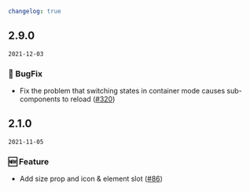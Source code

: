 ```yaml
changelog: true
```

## 2.9.0

`2021-12-03`

### 🐛 BugFix

- Fix the problem that switching states in container mode causes sub-components to reload ([#320](https://github.com/mb-design/mb-design-vue/pull/320))


## 2.1.0

`2021-11-05`

### 🆕 Feature

- Add size prop and icon & element slot ([#86](https://github.com/mb-design/mb-design-vue/pull/86))

